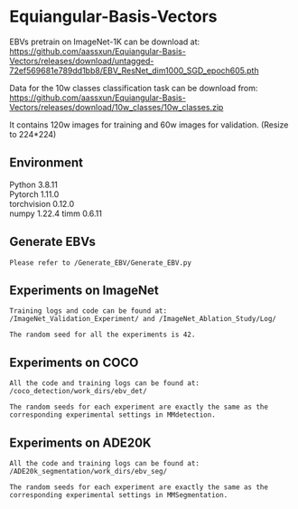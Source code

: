 # Equiangular-Basis-Vectors

EBVs pretrain on ImageNet-1K can be download at: https://github.com/aassxun/Equiangular-Basis-Vectors/releases/download/untagged-72ef569681e789dd1bb8/EBV_ResNet_dim1000_SGD_epoch605.pth

Data for the 10w classes classification task can be download from: https://github.com/aassxun/Equiangular-Basis-Vectors/releases/download/10w_classes/10w_classes.zip  

It contains 120w images for training and 60w images for validation. (Resize to 224*224)

## Environment

Python 3.8.11  
Pytorch 1.11.0  
torchvision 0.12.0  
numpy 1.22.4
timm 0.6.11

## Generate EBVs

    Please refer to /Generate_EBV/Generate_EBV.py

## Experiments on ImageNet

    Training logs and code can be found at: /ImageNet_Validation_Experiment/ and /ImageNet_Ablation_Study/Log/
    
    The random seed for all the experiments is 42.

## Experiments on COCO

    All the code and training logs can be found at: /coco_detection/work_dirs/ebv_det/
    
    The random seeds for each experiment are exactly the same as the corresponding experimental settings in MMdetection.

## Experiments on ADE20K

    All the code and training logs can be found at: /ADE20k_segmentation/work_dirs/ebv_seg/
    
    The random seeds for each experiment are exactly the same as the corresponding experimental settings in MMSegmentation.
